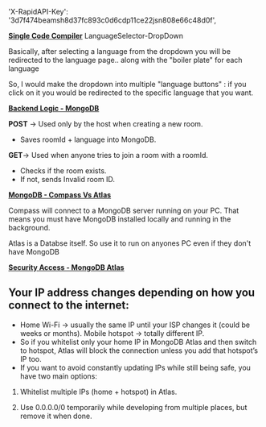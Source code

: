 'X-RapidAPI-Key': '3d7f474beamsh8d37fc893c0d6cdp11ce22jsn808e66c48d0f',

<ins> ____Single Code Compiler____</ins>
LanguageSelector-DropDown

Basically, after selecting a language from the dropdown you will be redirected to the language page.. along with the "boiler plate" for each language

So, I would make the dropdown into multiple "language buttons" : if you click on it you would be redirected to the specific language that you want. 


<ins> ____Backend Logic - MongoDB____</ins>

**POST** → Used only by the host when creating a new room.
* Saves roomId + language into MongoDB.

**GET**→ Used when anyone tries to join a room with a roomId.
* Checks if the room exists. 
* If not, sends Invalid room ID.

<ins> ____MongoDB - Compass Vs Atlas____</ins>

Compass will connect to a MongoDB server running on your PC.
That means you must have MongoDB installed locally and running in the background.

Atlas is a Databse itself. So use it to run on anyones PC even if they don't have MongoDB

<ins> ____Security Access - MongoDB Atlas____</ins>

## Your IP address changes depending on how you connect to the internet:

*  Home Wi-Fi → usually the same IP until your ISP changes it (could be weeks or months).
   Mobile hotspot → totally different IP.
* So if you whitelist only your home IP in MongoDB Atlas and then switch to hotspot, Atlas will block the connection unless you add that hotspot’s IP too.
* If you want to avoid constantly updating IPs while still being safe, you have two main options:
1. Whitelist multiple IPs (home + hotspot) in Atlas.

2. Use 0.0.0.0/0 temporarily while developing from multiple places, but remove it when done.
